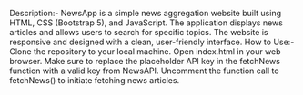 Description:-
    NewsApp is a simple news aggregation website built using HTML, CSS (Bootstrap 5), and JavaScript. 
    The application displays news articles and allows users to search for specific topics. The website is responsive and designed with a clean, user-friendly interface.
How to Use:-
Clone the repository to your local machine.
Open index.html in your web browser.
Make sure to replace the placeholder API key in the fetchNews function with a valid key from NewsAPI.
Uncomment the function call to fetchNews() to initiate fetching news articles.
